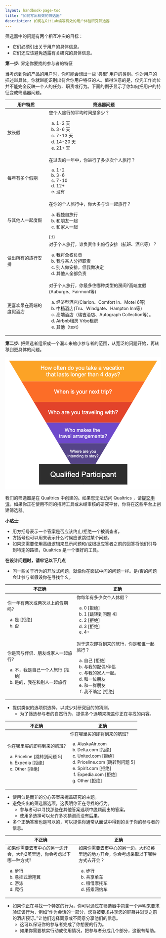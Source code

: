 ```yaml
---
layout: handbook-page-toc
title: "如何写出有效的筛选器"
description: 如何在GitLab编写有效的用户体验研究筛选器
---
```




筛选器中的问题有两个相互冲突的目标：

 * 它们必须引出关于用户的具体信息。
 * 它们还应该避免透露有关研究的具体信息。

**第一步:** 界定你要找的参与者的特征

当考虑到你的产品的用户时，你可能会想出一些 ‘典型’ 用户的类别。你对用户的描述越具体，你就越能识别出符合你用户特征的人。值得注意的是，仅凭工作岗位并不能完全反映一个人的任务、职责或行为。下面的例子显示了你如何把用户的特征变成筛选器问题。

| 用户特质                          | 筛选器问题                                                                                                                                                                                                                                                                                                           |
|-------------------------------------|-----------------------------------------------------------------------------------------------------------------------------------------------------------------------------------------------------------------------------------------------------------------------------------------------------------------------------|
| 放长假                | 您个人旅行的平均时间是多少？ <ol type="a"><li>1-2 天</li><li>3-6 天</li><li>7-13 天</li><li>14-20 天</li><li>21+ 天</li></ol>    |
| 每年有多个假期  | 在过去的一年中，你进行了多少次个人旅行？ <ol type="a"><li>1-2</li> <li>3-6</li> <li>7-10</li><li>12+</li><li>没有</li></ol>                                                                                                                                                                                                                                             |
| 与其他人一起度假   | 在你的个人旅行中，你大多与谁一起旅行？ <ol type="a"><li>我独自旅行</li> <li>和朋友一起</li><li>和家人一起</li></ol>{:/}                                                                                                                                                                                                                  |
| 做出所有的旅行安排   | 对于个人旅行，谁负责作出旅行安排（航班、酒店等）？ <ol type="a"><li>我将全权负责</li><li>我与某人分担职责</li><li>别人做安排，但我做决定</li><li>其他人全部负责</li></ol>                                                                 |
| 更喜欢呆在高端的度假酒店 | 对于个人旅行，你最多住哪种类型的房间?高端度假(Auburge、Fairmont等) <ol type="a"><li>经济型酒店(Clarion、Comfort In、Motel 6等)</li><li>中档酒店(Tru、Windgate、Hampton Inn等)</li><li>高端酒店（瑞吉酒店、Autograph Collection等）。</li><li>Airbnb租房 Vrbo租房 </li><li>其他（text）</li></ol> |

**第二步:** 把筛选者组织成一个漏斗来缩小参与者的范围，从宽泛的问题开始，再转移到更具体的问题。

<img src="screener_funnel.png" alt="Start with broad questions and move to more specific questions to narrow down participants">

我们的筛选器是在 Qualtrics 中创建的。如果您无法访问 Qualtrics ，请[提交申请](https://about.gitlab.com/handbook/business-ops/team-member-enablement/onboarding-access-requests/access-requests/)。如果你正在使用不同的招聘工具或未经审核的研究平台，你将在这些平台上创建筛选器。

**小贴士:**

 * 用方括号表示一个答案是否应该终止/拒绝一个被调查者。
 * 方括号也可以用来表示什么时候应该跳过某个问题。
 * 如果您需要使用高级逻辑来显示问题和/或根据应答者之前的回答将他们引导到特定的路径，Qualtrics 是一个很好的工具。

**在设计问题时，请牢记以下几点**

 * 问一些关于行为的开放式问题，就像你在面试中问的问题一样。是/否的问题会让参与者假设你在寻找什么。

| 不正确                                                                                                                             | 正确                                                                                                                                                                                                             |
|---------------------------------------------------------------------------------------------------------------------------------------|----------------------------------------------------------------------------------------------------------------------------------------------------------------------------------------------------------------------|
| 你一年有两次或两次以上的假期吗?  <ol type="a"><li>是 [拒绝]</li><li>否</li></ol>           | 你每年有多少次个人休假？<ol type="a"><li>0 [拒绝]</li><li>1 [跳转到问题 4]</li><li>2 [拒绝]</li><li>3 [拒绝]</li><li>4+</li></ol>                        |
| 你是否与伴侣、朋友或家人一起旅行?  <ol type="a"><li>不，我是自己一个人旅行 [拒绝]</li><li>是的，我在和别人一起旅行</li></ol> | 对于这次即将到来的旅行，你是和谁一起旅行？ <ol type="a"><li>自己 [拒绝]</li><li>与我的配偶/伴侣</li><li>与我的家人一起。</li><li>和一位朋友</li><li>和一群朋友</li><li>我不确定 [拒绝]</li></ol> |


 * 提供类似的选项供选择，以减少对研究目的的猜测。
     * 为了筛选参与者的自然行为，提供多个选项来掩盖你正在寻找的内容。

| 不正确                         | 正确                                                                                                                                                                                                                                                                                                           |
|-------------------------------------|-----------------------------------------------------------------------------------------------------------------------------------------------------------------------------------------------------------------------------------------------------------------------------------------------------------------------------|
| 你在哪里买的即将到来的航班?  <ol type="a"><li>Priceline  [跳转到问题 5]</li><li>Expedia [拒绝]</li><li>Other [拒绝]</li></ol>             | 你在哪里买的即将到来的航班? <ol type="a"><li>AlaskaAir.com</li><li>Delta.com [拒绝]</li><li>United.com [拒绝]</li><li>Priceline.com [跳转到问题 5]</li><li>Spirit.com [拒绝]</li><li>Expedia.com [拒绝]</li><li>Other [拒绝]</li></ol>                                                                                                                                                                                                                       |

 * 使用似是而非的分心答案来掩盖研究的主题。
 * 避免突出的筛选器选项，这表明你正在寻找的行为。
     * 参与者可以寻找那些在其他答案选项中脱颖而出的答案。
     * 使用多选择可以允许多次猜测而没有后果。
 * 多个正确答案也是可以的，可以提供你通常从面试中得到的关于你的参与者的信息。

| 不正确                          | 正确                                                                                                                                                                                                                                                                                                           |
|-------------------------------------|-----------------------------------------------------------------------------------------------------------------------------------------------------------------------------------------------------------------------------------------------------------------------------------------------------------------------------|
| 如果你需要去市中心的另一边开会，大约2英里远，你会考虑以下哪一种方式? <ol type="a"><li>步行</li><li>悬挂式滑翔翼</li><li>游泳</li><li>爬行</li></ol>             |如果你需要去市中心的另一边，大约2英里远的地方开会，你会考虑采取以下哪种方式去开会？ <ol type="a"><li>步行</li><li>共享单车</li><li>租借摩托车</li><li>搭乘网约车</li></ol>                                                                                                                                                                                      |

 * 如果你正在寻找一个特定的行为，你可以通过在筛选器中包含一个声明来要求验证该行为，例如“作为会话的一部分，您将被要求共享您的屏幕并浏览之前的酒店预订。”让他们选择同意或不同意分享他们的信息。
     * 这可以保证你的参与者完成了你想要的行为。
     * 如果你需要核实行动或使用情况，把参与者分成几个部分，这很有帮助。
